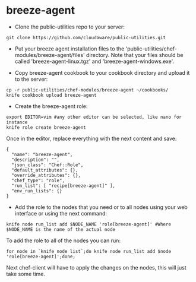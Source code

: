 breeze-agent 
============

* Clone the public-utilities repo to your server:
```
git clone https://github.com/cloudaware/public-utilities.git
```
* Put your breeze agent installation files to the 'public-utilities/chef-modules/breeze-agent/files' directory. Note that your files should be called 'breeze-agent-linux.tgz' and 'breeze-agent-windows.exe'.

* Copy breeze-agent cookbook to your cookbook directory and upload it to the server:
```
cp -r public-utilities/chef-modules/breeze-agent ~/cookbooks/
knife cookbook upload breeze-agent
```

* Create the breeze-agent role:
```
export EDITOR=vim #any other editor can be selected, like nano for instance
knife role create breeze-agent
```
Once in the editor, replace everything with the next content and save:
```
{
  "name": "breeze-agent",
  "description": "",
  "json_class": "Chef::Role",
  "default_attributes": {},
  "override_attributes": {},
  "chef_type": "role",
  "run_list": [ "recipe[breeze-agent]" ],
  "env_run_lists": {}
}
```
* Add the role to the nodes that you need or to all nodes using your web interface or using the next command:
```
knife node run_list add $NODE_NAME 'role[breeze-agent]' #Where $NODE_NAME is the name of the actual node
```
To add the role to all of the nodes you can run:
```
for node in `knife node list`;do knife node run_list add $node 'role[breeze-agent]';done;
```
Next chef-client will have to apply the changes on the nodes, this will just take some time.
